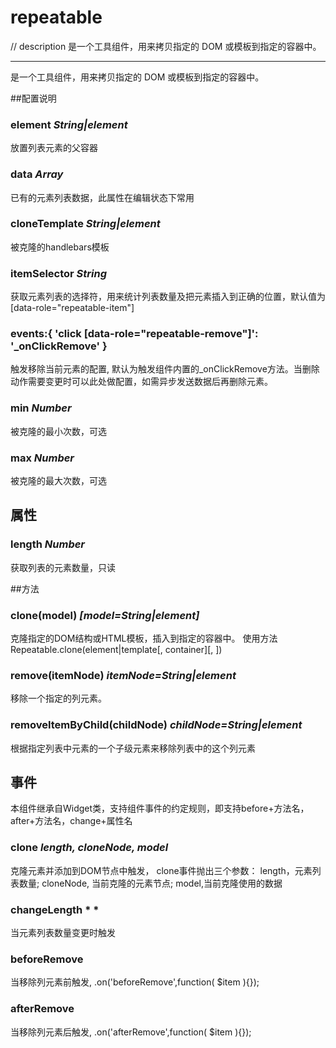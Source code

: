 # repeatable

// description
是一个工具组件，用来拷贝指定的 DOM 或模板到指定的容器中。

---

是一个工具组件，用来拷贝指定的 DOM 或模板到指定的容器中。

##配置说明

### element *String|element*

放置列表元素的父容器

### data *Array*

已有的元素列表数据，此属性在编辑状态下常用

### cloneTemplate *String|element*

被克隆的handlebars模板

###  itemSelector *String*

获取元素列表的选择符，用来统计列表数量及把元素插入到正确的位置，默认值为[data-role="repeatable-item"]

### events:{ 'click [data-role="repeatable-remove"]': '_onClickRemove' }

触发移除当前元素的配置, 默认为触发组件内置的_onClickRemove方法。当删除动作需要变更时可以此处做配置，如需异步发送数据后再删除元素。

### min *Number*

被克隆的最小次数，可选

### max *Number*
被克隆的最大次数，可选


## 属性
### length *Number*

获取列表的元素数量，只读

##方法
### clone(model) *[model=String|element]*
克隆指定的DOM结构或HTML模板，插入到指定的容器中。 使用方法 Repeatable.clone(element|template[, container][, ])

### remove(itemNode) *itemNode=String|element*
移除一个指定的列元素。

### removeItemByChild(childNode) *childNode=String|element*
根据指定列表中元素的一个子级元素来移除列表中的这个列元素

## 事件
本组件继承自Widget类，支持组件事件的约定规则，即支持before+方法名，after+方法名，change+属性名

### clone *length, cloneNode, model*
克隆元素并添加到DOM节点中触发， clone事件抛出三个参数： length，元素列表数量; cloneNode, 当前克隆的元素节点; model,当前克隆使用的数据

### changeLength * *
当元素列表数量变更时触发

### beforeRemove
当移除列元素前触发, .on('beforeRemove',function( $item ){});

### afterRemove
当移除列元素后触发, .on('afterRemove',function( $item ){});